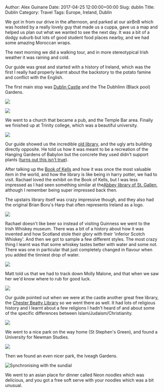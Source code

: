 Author: Alex Guinane
Date: 2017-04-25 12:00:00+00:00
Slug: dublin
Title: Dublin
Category: Travel
Tags: Europe, Ireland, Dublin

We got in from our drive in the afternoon, and parked at our airBnB which was hosted by a really lovely guy that made us a cuppa, gave us a map and helped us plan out what we wanted to see the next day. It was a bit of a dodgy suburb but lots of good student food places nearby, and we had some amazing Moroccan wraps.

The next morning we did a walking tour, and in more stereotypical Irish weather it was raining and cold.

Our guide was great and started with a history of Ireland, which was the first I really had properly learnt about the backstory to the potato famine and conflict with the English.

The first main stop was [Dublin Castle](https://en.wikipedia.org/wiki/Dublin_Castle) and the The Dubhlinn (Black pool) Gardens.

![](/images/2017/2017-04-25-dublin/castle1.JPG)

![](/images/2017/2017-04-25-dublin/castle3.jpg)

We went to a church that became a pub, and the Temple Bar area. Finally we finished up at Trinity college, which was a beautiful university.

![](/images/2017/2017-04-25-dublin/trinity.JPG)

Our guide showed us the incredible [old library](https://en.wikipedia.org/wiki/Trinity_College_Library), and the ugly arts building directly opposite. He told us how it was meant to be a recreation of the Hanging Gardens of Babylon but the concrete they used didn't support plants ([turns out this isn't true](http://www.universitytimes.ie/2017/01/trinitys-arts-building-often-condemned-and-surrounded-by-myth/)).

After talking up the [Book of Kells](https://en.wikipedia.org/wiki/Book_of_Kells) and how it was once the most valuable item in the world, and how the library is like being in harry potter, we had to visit. Rachael loved the exhibit on the Book of Kells, but I was less impressed as I had seen something similar at the[Abbey library of St. Gallen](posts/2010/sankt-gallen), although I remember being super impressed back then.

The upstairs library itself was crazy impressive though, and they also had the original Brian Boru's Harp that often represents Ireland as a logo.

![](/images/2017/2017-04-25-dublin/library1.jpg)

Rachael doesn't like beer so instead of visiting Guinness we went to the Irish Whiskey museum. There was a bit of a history about how it was invented and how Scotland stole their glory with their 'inferior Scotch Whiskey'. And then we got to sample a few different styles. The most crazy thing I learnt was that some whiskey tastes better with water and some not. There was one in particular that just completely changed in flavour when you added the tinniest drop of water.

![](/images/2017/2017-04-25-dublin/whiskey1.jpg)

Matt told us that we had to track down Molly Malone, and that when we saw her we'd know where to rub for good luck.

![](/images/2017/2017-04-25-dublin/molly.jpg)

Our guide pointed out when we were at the castle another great free library, the [Chester Beatty Library](https://en.wikipedia.org/wiki/Chester_Beatty_Library) so we went there as well. It had lots of religious history and I learnt about a few religions I hadn't heard of and about some of the specific differences between Islam/Judaism/Christianity.

![](/images/2017/2017-04-25-dublin/library2.jpg)

We went to a nice park on the way home (St Stephen's Green), and found a University for Newman Studies.

![](/images/2017/2017-04-25-dublin/newman_studies.JPG)

Then we found an even nicer park, the Iveagh Gardens.

![](/images/2017/2017-04-25-dublin/sundial.JPG "Synchronising with the sundial")

We went to an asian place for dinner called Neon noodles which was delicious, and you got a free soft serve with your noodles which was a bit unusual.
